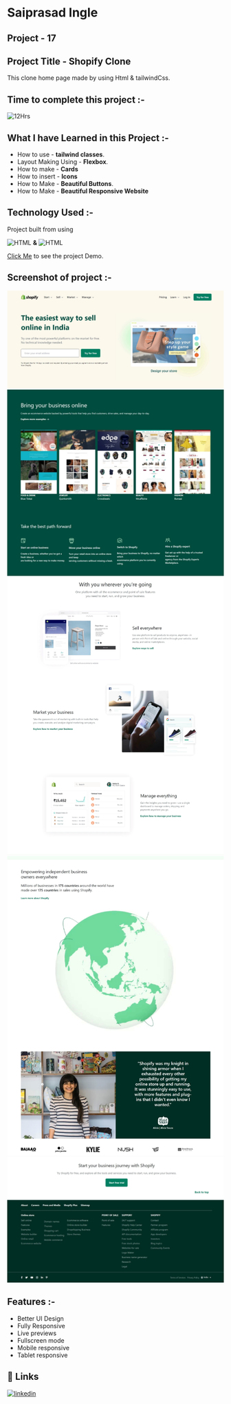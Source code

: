 # **Saiprasad Ingle**

## **Project - 17**


## **Project Title** - Shopify Clone 
This clone home page made by using Html & tailwindCss.

##  Time to complete this project :-
![12Hrs](https://img.shields.io/badge/12-Hrs-green)


## What I have Learned in this Project :-

- How to use - **tailwind classes**.
- Layout Making Using - **Flexbox**.
- How to make - **Cards**
- How to insert - **Icons**
- How to Make - **Beautiful Buttons**.
- How to Make - **Beautiful Responsive Website**


## Technology Used :-

Project  built from using

![HTML](https://img.shields.io/badge/HTML5-orange) 
**&**
![HTML](https://img.shields.io/badge/tailwindCss-blue)

[Click Me](https://lucent-granita-1d2183.netlify.app/) to see the project Demo.



## Screenshot of  project :-
![screenshot](./screenshot/1.jpeg)
![screenshot](./screenshot/2.jpeg)
![screenshot](./screenshot/3.jpeg)
![screenshot](./screenshot/4.jpeg)
![screenshot](./screenshot/5.jpeg)



## Features :-

- Better UI Design
- Fully Responsive
- Live previews
- Fullscreen mode
- Mobile responsive
- Tablet responsive



## 🔗 Links
[![linkedin](https://img.shields.io/badge/linkedin-0A66C2?style=for-the-badge&logo=linkedin&logoColor=white)](https://www.linkedin.com/in/saiprasad-ingle-14221a15b/)